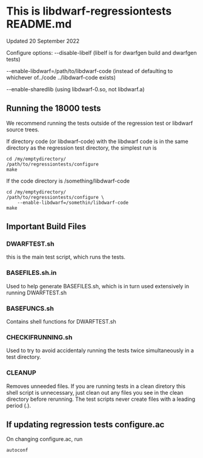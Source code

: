 # This is libdwarf-regressiontests README.md

Updated 20 September 2022

Configure options:
--disable-libelf
  (libelf is for dwarfgen build and dwarfgen tests)

--enable-libdwarf=/path/to/libdwarf-code
  (instead of defaulting to whichever of../code ../libdwarf-code
  exists)

--enable-sharedlib
  (using libdwarf-0.so, not libdwarf.a)


## Running the 18000 tests

We recommend running the tests outside
of the regression test or libdwarf source trees.

If directory code (or libdwarf-code) with the
libdwarf code is in the
same directory as the regression test directory,
the simplest run is
 
    cd /my/emptydirectory/
    /path/to/regressiontests/configure
    make

If the code directory is /something/libdwarf-code

    cd /my/emptydirectory/
    /path/to/regressiontests/configure \
        --enable-libdwarf=/somethin/libdwarf-code
    make
   
## Important Build Files

### DWARFTEST.sh
this is the main test script, which runs the tests.

### BASEFILES.sh.in

Used to help generate BASEFILES.sh, which is in turn
used extensively in running DWARFTEST.sh

### BASEFUNCS.sh

Contains shell functions for DWARFTEST.sh

### CHECKIFRUNNING.sh

Used to try to avoid accidentaly running the tests
twice simultaneously in a test directory.

### CLEANUP

Removes unneeded files.
If you are running tests in a clean diretory
this shell script is unnecessary, just clean
out any files you see in the clean directory
before rerunning.
The test scripts never create files with
a leading period (.).

## If updating regression tests configure.ac

On changing configure.ac, run

    autoconf

